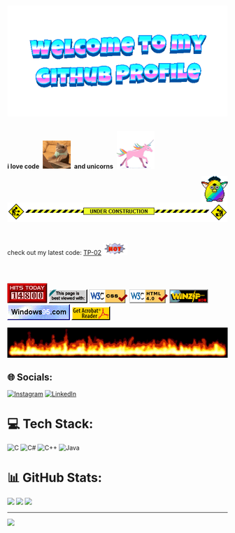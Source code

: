 <div align="center">
	<img src="welcome-header.gif" alt="welcome to my github profile">
	<br>
	<br>
</div>

**i love code**&nbsp;&nbsp;![](cat-typing.gif)&nbsp;&nbsp;**and unicorns**&nbsp;&nbsp;![](unicorn.gif)

<img src="party-furby.gif" align="right" width="60">

<br>

![](under-construction.gif)

<br>

check out my latest code: [TP-02](https://github.com/theonedefalt/Data-Structures-and-Algorithms-II) ![](hot.gif)

<br>
<br>

![](counter.gif) ![](badge1.gif) ![](badge2.gif) ![](badge3.png) ![](badge4.gif) ![](badge5.gif) ![](badge6.gif)

![](flames.gif)


## 🌐 Socials:
[![Instagram](https://img.shields.io/badge/Instagram-%23E4405F.svg?logo=Instagram&logoColor=white)](https://instagram.com/arrthurrz) [![LinkedIn](https://img.shields.io/badge/LinkedIn-%230077B5.svg?logo=linkedin&logoColor=white)](https://linkedin.com/in/arthur-clemente-846b7627b) 

# 💻 Tech Stack:
![C](https://img.shields.io/badge/c-%2300599C.svg?style=for-the-badge&logo=c&logoColor=white) ![C#](https://img.shields.io/badge/c%23-%23239120.svg?style=for-the-badge&logo=csharp&logoColor=white) ![C++](https://img.shields.io/badge/c++-%2300599C.svg?style=for-the-badge&logo=c%2B%2B&logoColor=white) ![Java](https://img.shields.io/badge/java-%23ED8B00.svg?style=for-the-badge&logo=openjdk&logoColor=white)
# 📊 GitHub Stats:
![](https://github-readme-stats.vercel.app/api?username=theonedefalt&theme=tokyonight&hide_border=false&include_all_commits=false&count_private=false)
![](https://github-readme-streak-stats.herokuapp.com/?user=theonedefalt&theme=tokyonight&hide_border=false)
![](https://github-readme-stats.vercel.app/api/top-langs/?username=theonedefalt&theme=tokyonight&hide_border=false&include_all_commits=false&count_private=false&layout=compact)

---
[![](https://visitcount.itsvg.in/api?id=theonedefalt&icon=0&color=12)](https://visitcount.itsvg.in)

<!-- Proudly created with GPRM ( https://gprm.itsvg.in ) -->
